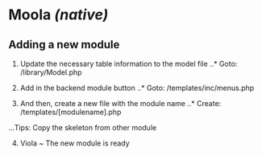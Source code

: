 # Moola *(native)*

## Adding a new module

1. Update the necessary table information to the model file
..* Goto: /library/Model.php

2. Add in the backend module button
..* Goto: /templates/inc/menus.php

3. And then, create a new file with the module name
..* Create: /templates/[modulename].php

...Tips: Copy the skeleton from other module

4. Viola ~ The new module is ready
